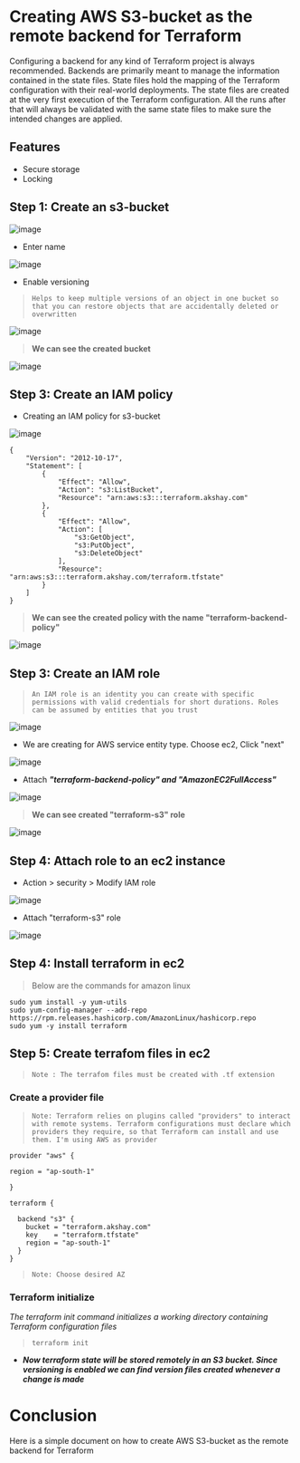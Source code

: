 # Creating AWS S3-bucket as the remote backend for Terraform

Configuring a backend for any kind of Terraform project is always recommended. Backends are primarily meant to manage the information contained in the state files. State files hold the mapping of the Terraform configuration with their real-world deployments. The state files are created at the very first execution of the Terraform configuration. All the runs after that will always be validated with the same state files to make sure the intended changes are applied.

## Features

* Secure storage
* Locking



## Step 1: Create an s3-bucket

![image](https://github.com/Akshay-Gk/Terraform-remote-backend-s3/assets/112197849/08a6d3fb-0b1c-42d8-b848-d7514b06ba7c)


* Enter name

![image](https://github.com/Akshay-Gk/Terraform-remote-backend-s3/assets/112197849/5095b8e5-5560-488c-a5d6-4807c4752c68)


* Enable versioning
> `Helps to keep multiple versions of an object in one bucket so that you can restore objects that are accidentally deleted or overwritten`
 

![image](https://github.com/Akshay-Gk/Terraform-remote-backend-s3/assets/112197849/fa7e9a74-75cc-4e2b-b5db-d11cd77f39cd)


> **We can see the created bucket**


![image](https://github.com/Akshay-Gk/Terraform-remote-backend-s3/assets/112197849/4341fd20-ed39-4f2d-a62d-75381cf0b6dc)


## Step 3: Create an IAM policy


* Creating an IAM policy for s3-bucket

![image](https://github.com/Akshay-Gk/Terraform-remote-backend-s3/assets/112197849/bac2f5a4-2de4-4b66-9f0f-12a1d9c018a3)



```
{
    "Version": "2012-10-17",
    "Statement": [
        {
            "Effect": "Allow",
            "Action": "s3:ListBucket",
            "Resource": "arn:aws:s3:::terraform.akshay.com"
        },
        {
            "Effect": "Allow",
            "Action": [
                "s3:GetObject",
                "s3:PutObject",
                "s3:DeleteObject"
            ],
            "Resource": "arn:aws:s3:::terraform.akshay.com/terraform.tfstate"
        }
    ]
}

```

> **We can see the created policy with the name "terraform-backend-policy"**

![image](https://github.com/Akshay-Gk/Terraform-remote-backend-s3/assets/112197849/a3a9e38e-0b44-46ed-926d-c38961642f70)



## Step 3: Create an IAM role

> `An IAM role is an identity you can create with specific permissions with valid credentials for short durations. Roles can be assumed by entities that you trust`


  ![image](https://github.com/Akshay-Gk/Terraform-remote-backend-s3/assets/112197849/f9ead5e0-5eb0-47b2-8763-bba5275171e0)

* We are creating for AWS service entity type. Choose ec2, Click "next"

![image](https://github.com/Akshay-Gk/Terraform-remote-backend-s3/assets/112197849/b55aadc4-5cf7-4aa6-aee8-f0bcef14c50b)

* Attach ***"terraform-backend-policy" and "AmazonEC2FullAccess"***

![image](https://github.com/Akshay-Gk/Terraform-remote-backend-s3/assets/112197849/eb049b17-ae8b-4faa-8c8a-2d70dd5298f3)

> **We can see created "terraform-s3" role**

![image](https://github.com/Akshay-Gk/Terraform-remote-backend-s3/assets/112197849/198df694-4d70-4c85-af43-ae76334d4c96)



## Step 4: Attach role to an ec2 instance

* Action > security > Modify IAM role

![image](https://github.com/Akshay-Gk/Terraform-remote-backend-s3/assets/112197849/20e343d4-1981-4bde-b7c4-96cde17bf653)


* Attach "terraform-s3" role


![image](https://github.com/Akshay-Gk/Terraform-remote-backend-s3/assets/112197849/42a93345-4cd4-4b5e-bd21-a60d405e4fb6)


## Step 4: Install terraform in ec2

> Below are the commands for amazon linux

```
sudo yum install -y yum-utils
sudo yum-config-manager --add-repo https://rpm.releases.hashicorp.com/AmazonLinux/hashicorp.repo
sudo yum -y install terraform
```


## Step 5: Create terrafom files in ec2

> `Note : The terrafom files must be created with .tf extension`



### Create a provider file

> `Note: Terraform relies on plugins called "providers" to interact with remote systems. Terraform configurations must declare which providers they require, so that Terraform can install and use them. I'm using AWS as provider`

```
provider "aws" {

region = "ap-south-1"

}

terraform {

  backend "s3" {
    bucket = "terraform.akshay.com"
    key    = "terraform.tfstate"
    region = "ap-south-1"
  }
}
```
> `Note: Choose desired AZ`

### Terraform initialize

 *The terraform init command initializes a working directory containing Terraform configuration files*

> `terraform init`

* ***Now terraform state will be stored remotely in an S3 bucket. Since versioning is enabled we can find version files created whenever a change is made*** 


# Conclusion

Here is a simple document on how to create AWS S3-bucket as the remote backend for Terraform
